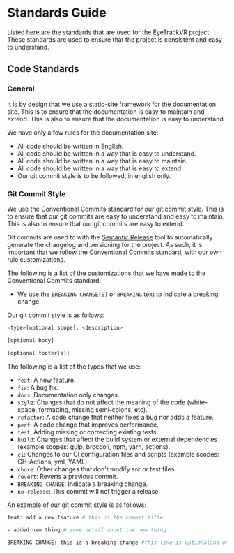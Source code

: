 # Standards Guide

Listed here are the standards that are used for the EyeTrackVR project. These standards are used to ensure that the project is consistent and easy to understand.

## Code Standards

### General

It is by design that we use a static-site framework for the documentation site. This is to ensure that the documentation is easy to maintain and extend. This is also to ensure that the documentation is easy to understand.

We have only a few rules for the documentation site:

- All code should be written in English.
- All code should be written in a way that is easy to understand.
- All code should be written in a way that is easy to maintain.
- All code should be written in a way that is easy to extend.
- Our git commit style is to be followed, in english only.

### Git Commit Style

We use the [Conventional Commits](https://www.conventionalcommits.org/en/v1.0.0/) standard for our git commit style. This is to ensure that our git commits are easy to understand and easy to maintain. This is also to ensure that our git commits are easy to extend.

Git commits are used to with the [Semantic Release](https://semantic-release.gitbook.io/semantic-release/) tool to automatically generate the changelog and versioning for the project. As such, it is important that we follow the Conventional Commits standard, with our own rule customizations.

The following is a list of the customizations that we have made to the Conventional Commits standard:

- We use the `BREAKING CHANGE(S)` or `BREAKING` text to indicate a breaking change.

Our git commit style is as follows:

```bash
<type>[optional scope]: <description>

[optional body]

[optional footer(s)]
```

The following is a list of the types that we use:

- `feat`: A new feature.
- `fix`: A bug fix.
- `docs`: Documentation only changes.
- `style`: Changes that do not affect the meaning of the code (white-space, formatting, missing semi-colons, etc).
- `refactor`: A code change that neither fixes a bug nor adds a feature.
- `perf`: A code change that improves performance.
- `test`: Adding missing or correcting existing tests.
- `build`: Changes that affect the build system or external dependencies (example scopes: gulp, broccoli, npm, yarn, actions).
- `ci`: Changes to our CI configuration files and scripts (example scopes: GH-Actions, yml, YAML).
- `chore`: Other changes that don't modify src or test files.
- `revert`: Reverts a previous commit.
- `BREAKING CHANGE`: Indicate a breaking change.
- `no-release`: This commit will not trigger a release.

An example of our git commit style is as follows:

```bash
feat: add a new feature # this is the commit title

- added new thing # some detail about the new thing

BREAKING CHANGE: this is a breaking change #this line is optionaland only used if needed
```
